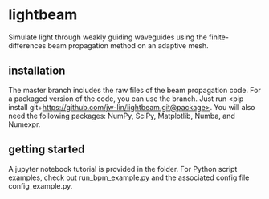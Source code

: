 # lightbeam
Simulate light through weakly guiding waveguides using the finite-differences beam propagation method on an adaptive mesh.

## installation
The master branch includes the raw files of the beam propagation code. For a packaged version of the code, you can use the <package> branch. Just run <pip install git+https://github.com/jw-lin/lightbeam.git@package>. You will also need the following packages: NumPy, SciPy, Matplotlib, Numba, and Numexpr.

## getting started
A jupyter notebook tutorial is provided in the <tutorial> folder. For Python script examples, check out run_bpm_example.py and the associated config file config_example.py.
